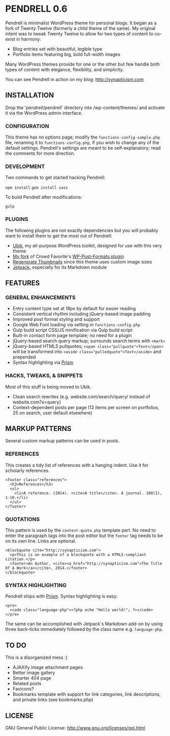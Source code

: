 # PENDRELL 0.6

Pendrell is minimalist WordPress theme for personal blogs. It began as a fork of Twenty Twelve (formerly a child theme of the same). My original intent was to tweak Twenty Twelve to allow for two types of content to co-exist in harmony:

* Blog entries set with beautiful, legible type
* Portfolio items featuring big, bold full-width images

Many WordPress themes provide for one or the other but few handle both types of content with elegance, flexibility, and simplicity.

You can see Pendrell in action on my blog: http://synapticism.com



## INSTALLATION

Drop the 'pendrell/pendrell' directory into /wp-content/themes/ and activate it via the WordPress admin interface.


### CONFIGURATION

This theme has no options page; modify the `functions-config-sample.php` file, renaming it to `functions-config.php`, if you wish to change any of the default settings. Pendrell's settings are meant to be self-explanatory; read the comments for more direction.


### DEVELOPMENT

Two commands to get started hacking Pendrell:

`npm install`
`gem install sass`

To build Pendrell after modifications:

`gulp`


### PLUGINS

The following plugins are not exactly dependencies but you will probably want to install them to get the most out of Pendrell:

* [Ubik](https://github.com/synapticism/ubik), my all-purpose WordPress toolkit, designed for use with this very theme
* [My fork](https://github.com/synapticism/wp-post-formats) of Crowd Favorite's [WP-Post-Formats plugin](https://github.com/crowdfavorite/wp-post-formats)
* [Regenerate Thumbnails](http://wordpress.org/extend/plugins/regenerate-thumbnails/) since this theme uses custom image sizes
* [Jetpack](https://github.com/Automattic/jetpack), especially for its Markdown module



## FEATURES

### GENERAL ENHANCEMENTS

* Entry content type set at 18px by default for easier reading
* Consistent vertical rhythm including jQuery-based image padding
* Improved post format styling and support
* Google Web Font loading via setting in `functions-config.php`
* Gulp build script CSS/JS minification via Gulp build script
* Built-in contact form page template; no need for a plugin
* jQuery-based search query markup; surrounds search terms with `<mark>`
* jQuery-based HTML5 pullquotes; `<span class="pullquote">Text</span>` will be transformed into `<aside class="pulledquote">Text</aside>` and prepended
* Syntax highlighting via [Prism](http://prismjs.com)


### HACKS, TWEAKS, & SNIPPETS

Most of this stuff is being moved to Ubik.

* Clean search rewrites (e.g. website.com/search/query/ instead of website.com?s=query)
* Context-dependent posts per page (12 items per screen on portfolios, 25 on search, user default elsewhere)



## MARKUP PATTERNS

Several custom markup patterns can be used in posts.


### REFERENCES

This creates a tidy list of references with a hanging indent. Use it for scholarly references.

```
<footer class="references">
  <h3>References</h3>
  <ul>
    <li>A reference. (2014). <cite>A title</cite>. A journal. 100(1), 1-10.</li>
  </ul>
</footer>
```


### QUOTATIONS

This pattern is used by the `content-quote.php` template part. No need to enter the paragraph tags into the post editor but the `footer` tag needs to be on its own line. Links are optional.

```
<blockquote cite="http://synapticism.com">
  <p>This is an example of a blockquote with a HTML5-compliant citation.</p>
  <footer>An Author, <cite><a href="http://synapticism.com">The Title Of A Work</a></cite>, 2014.</footer>
</blockquote>
```


### SYNTAX HIGHLIGHTING

Pendrell ships with [Prism](http://prismjs.com/). Syntax highlighting is easy:

```
<pre>
  <code class="language-php"><?php echo "Hello world!"; ?></code>
</pre>
```

The same can be accomplished with Jetpack's Markdown add-on by using three back-ticks immediately followed by the class name e.g. `language-php`.



## TO DO

This is a disorganized mess :)

* AJAXify image attachment pages
* Better image gallery
* Smarter 404 page
* Related posts
* Favicons?
* Bookmarks template with support for link categories, link descriptions, and private links (see bookmarks.php)



## LICENSE

GNU General Public License: http://www.gnu.org/licenses/gpl.html
